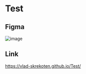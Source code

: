 # Test
## Figma

![image](https://github.com/Vlad-Skrekoten/Test/assets/88341932/6f36e5ea-bfa5-4c78-bcb4-62ea93cb6936)


## Link
https://vlad-skrekoten.github.io/Test/
